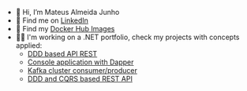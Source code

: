 - 👋 Hi, I’m Mateus Almeida Junho
- 💼 Find me on [LinkedIn](https://www.linkedin.com/in/mateus-junho)
- 🐳 Find my [Docker Hub Images](https://hub.docker.com/repositories/mateusjunho)
- 👨‍💻 I'm working on a .NET portfolio, check my projects with concepts applied:
  * [DDD based API REST](https://github.com/mateus-junho/language-daily-training)
  * [Console application with Dapper](https://github.com/mateus-junho/blog-demo)
  * [Kafka cluster consumer/producer](https://github.com/mateus-junho/kafka-cluster)
  * [DDD and CQRS based REST API](https://github.com/mateus-junho/custom-store)


